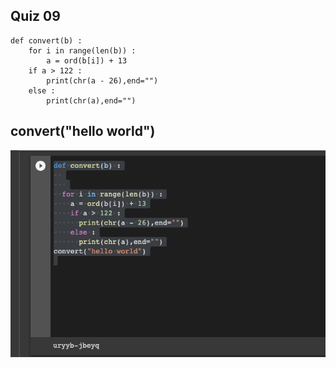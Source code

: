 ## Quiz 09
    def convert(b) :
        for i in range(len(b)) :
            a = ord(b[i]) + 13
        if a > 122 :
            print(chr(a - 26),end="")
        else :
            print(chr(a),end="")
## convert("hello world")

![](https://github.com/24536urdj/Unit_1/blob/main/Quizzes/Screen%20Shot%202022-10-09%20at%2019.44.56.png)

